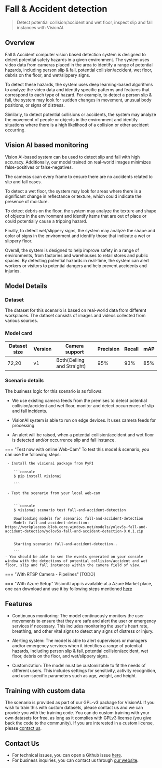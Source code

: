 # Fall & Accident detection

> Detect potential collision/accident and wet floor, inspect slip and fall instances with VisionAI.


## Overview

Fall & Accident computer vision based detection system is designed to detect potential safety hazards in a given environment. The system uses video data from cameras placed in the area to identify a range of potential hazards, including person slip & fall, potential collision/accident, wet floor, debris on the floor, and wet/slippery signs.

To detect these hazards, the system uses deep learning-based algorithms to analyze the video data and identify specific patterns and features that correspond to each type of hazard. For example, to detect a person slip & fall, the system may look for sudden changes in movement, unusual body positions, or signs of distress.

Similarly, to detect potential collisions or accidents, the system may analyze the movement of people or objects in the environment and identify situations where there is a high likelihood of a collision or other accident occurring.


## Vision AI based monitoring 

Vision AI-based system can be used to detect slip and fall with high accuracy. Additionally, our model trained on real-world images minimizes false-positives or false-negatives.  

The cameras scan every frame to ensure there are no accidents related to slip and fall cases. 

To detect a wet floor, the system may look for areas where there is a significant change in reflectance or texture, which could indicate the presence of moisture.

To detect debris on the floor, the system may analyze the texture and shape of objects in the environment and identify items that are out of place or could potentially cause a tripping hazard.

Finally, to detect wet/slippery signs, the system may analyze the shape and color of signs in the environment and identify those that indicate a wet or slippery floor.

Overall, the system is designed to help improve safety in a range of environments, from factories and warehouses to retail stores and public spaces. By detecting potential hazards in real-time, the system can alert workers or visitors to potential dangers and help prevent accidents and injuries.

## Model Details

### Dataset

The dataset for this scenario is based on real-world data from different workplaces. The dataset consists of images and videos collected from various sources. 

### Model card

 <div class="table">
    <table class="fl-table">
        <thead>
        <tr><th>Dataset size</th>
            <th>Version</th>
            <th>Camera support</th>
            <th>Precision</th>
            <th>Recall</th>
            <th> mAP  </th>  
        </thead>
        <tbody>
        <tr>
            <td>72,20</td>
            <td>v1</td>
            <td>Both(Ceiling and Straight)</td>
            <td>95% </td>
            <td>93% </td>
            <td>85% </td>
        </tr>
        </tbody>
    </table>
</div>

### Scenario details


The business logic for this scenario is as follows:

- We use existing camera feeds from the premises to detect potential collision/accident and wet floor, monitor and detect occurrences of slip and fall incidents.  

- VisionAI system is able to run on edge devices. It uses camera feeds for processing.

- An alert will be raised, when a potential collision/accident and wet floor is detected and/or occurrence slip and fall instance.

=== "Test now with online Web-Cam"
     To test this model & scenario, you can use the following steps:

     - Install the visionai package from PyPI
     
        ```console
        $ pip install visionai
        
        ```
     
     - Test the scenario from your local web-cam
     

        ```console
        $ visionai scenario test fall-and-accident-detection

        Downloading models for scenario: fall-and-accident-detection
        Model: fall-and-accident-detection: https://workplaceos.blob.core.windows.net/models/yolov5s-fall-and-accident-detection/yolov5s-fall-and-accident-detection-0.0.1.zip
        

        Starting scenario: fall-and-accident-detection..

        ```
    - You should be able to see the events generated on your console window with the detections of potential collision/accident and wet floor, slip and fall instances within the camera field of view.

=== "With RTSP Camera - Pipelines"
     [TODO]
 
=== "With Azure Setup"
     VisionAI app is available at a Azure Market place, one can download and use it by following steps mentioned [here](../overview/azure-managed-app.md)




## Features

- Continuous monitoring: The model continuously monitors the user movements to ensure that they are safe and alert the user or emergency services if necessary. This includes monitoring the user's heart rate, breathing, and other vital signs to detect any signs of distress or injury.

- Alerting system: The model is able to alert supervisors or managers and/or emergency services when it identifies a range of potential hazards, including person slip & fall, potential collision/accident, wet floor, debris on the floor, and wet/slippery signs.

- Customization: The model must be customizable to fit the needs of different users. This includes settings for sensitivity, activity recognition, and user-specific parameters such as age, weight, and height.


## Training with custom data

The scenario is provided as part of our GPL-v3 package for VisionAI. If you wish to train this with custom datasets, please contact us and we can provide you with the training code. You can do custom training with your own datasets for free, as long as it complies with GPLv3 license (you give back the code to the community). If you are interested in a custom license, please [contact us](../company/contact.md).


## Contact Us

- For technical issues, you can open a Github issue [here](https://github.com/visionify/visionai).
- For business inquiries, you can contact us through [our website](https://visionify.ai/contact).